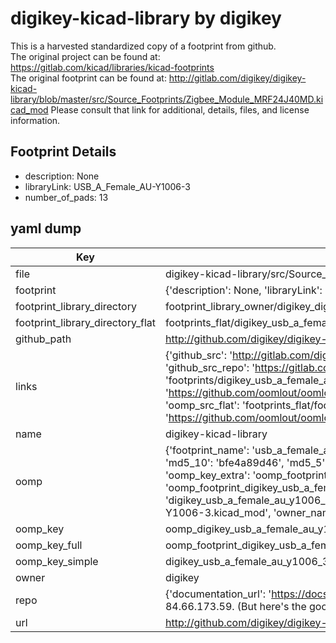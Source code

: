 # digikey-kicad-library by digikey  
This is a harvested standardized copy of a footprint from github.  
The original project can be found at:  
https://gitlab.com/kicad/libraries/kicad-footprints  
The original footprint can be found at:
http://gitlab.com/digikey/digikey-kicad-library/blob/master/src/Source_Footprints/Zigbee_Module_MRF24J40MD.kicad_mod
Please consult that link for additional, details, files, and license information.  
## Footprint Details
* description: None  
* libraryLink: USB_A_Female_AU-Y1006-3  
* number_of_pads: 13  
## yaml dump  
| Key | Value |  
| --- | --- |  
| file | digikey-kicad-library/src/Source_Footprints/USB_A_Female_AU-Y1006-3.kicad_mod |  
| footprint | {'description': None, 'libraryLink': 'USB_A_Female_AU-Y1006-3', 'number_of_pads': 13} |  
| footprint_library_directory | footprint_library_owner/digikey_digikey-kicad-library |  
| footprint_library_directory_flat | footprints_flat/digikey_usb_a_female_au_y1006_3_usb_a_female_au_y1006_3/working |  
| github_path | http://github.com/digikey/digikey-kicad-library/blob/master/src/Source_Footprints/USB_A_Female_AU-Y1006-3.kicad_mod |  
| links | {'github_src': 'http://gitlab.com/digikey/digikey-kicad-library/blob/master/src/Source_Footprints/Zigbee_Module_MRF24J40MD.kicad_mod', 'github_src_repo': 'https://gitlab.com/kicad/libraries/kicad-footprints', 'oomp_bot': 'footprints/digikey_usb_a_female_au_y1006_3_usb_a_female_au_y1006_3/working', 'oomp_bot_github': 'https://github.com/oomlout/oomlout_oomp_footprint_bot/tree/main/footprints/digikey_usb_a_female_au_y1006_3_usb_a_female_au_y1006_3/working', 'oomp_src_flat': 'footprints_flat/footprints_flat/digikey_usb_a_female_au_y1006_3_usb_a_female_au_y1006_3/working', 'oomp_src_flat_github': 'https://github.com/oomlout/oomlout_oomp_footprint_src/tree/main/footprints_flat/digikey_usb_a_female_au_y1006_3_usb_a_female_au_y1006_3/working'} |  
| name | digikey-kicad-library |  
| oomp | {'footprint_name': 'usb_a_female_au_y1006_3', 'library_name': 'usb_a_female_au_y1006_3_kicad_mod', 'md5': 'bfe4a89d46f190a6e123bf20ee9cd1bd', 'md5_10': 'bfe4a89d46', 'md5_5': 'bfe4a', 'md5_6': 'bfe4a8', 'oomp_key': 'oomp_digikey_usb_a_female_au_y1006_3_usb_a_female_au_y1006_3', 'oomp_key_extra': 'oomp_footprint_digikey_usb_a_female_au_y1006_3_usb_a_female_au_y1006_3', 'oomp_key_full': 'oomp_footprint_digikey_usb_a_female_au_y1006_3_usb_a_female_au_y1006_3_bfe4a8', 'oomp_key_simple': 'digikey_usb_a_female_au_y1006_3_usb_a_female_au_y1006_3', 'original_filename': 'digikey-kicad-library/src/Source_Footprints/USB_A_Female_AU-Y1006-3.kicad_mod', 'owner_name': 'digikey'} |  
| oomp_key | oomp_digikey_usb_a_female_au_y1006_3_usb_a_female_au_y1006_3 |  
| oomp_key_full | oomp_footprint_digikey_usb_a_female_au_y1006_3_usb_a_female_au_y1006_3 |  
| oomp_key_simple | digikey_usb_a_female_au_y1006_3_usb_a_female_au_y1006_3 |  
| owner | digikey |  
| repo | {'documentation_url': 'https://docs.github.com/rest/overview/resources-in-the-rest-api#rate-limiting', 'message': "API rate limit exceeded for 84.66.173.59. (But here's the good news: Authenticated requests get a higher rate limit. Check out the documentation for more details.)"} |  
| url | http://github.com/digikey/digikey-kicad-library |  

